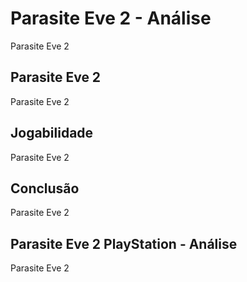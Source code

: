 ---
---

# Parasite Eve 2 - Análise

Parasite Eve 2

## Parasite Eve 2

Parasite Eve 2

## Jogabilidade

Parasite Eve 2

## Conclusão

Parasite Eve 2

## Parasite Eve 2 PlayStation - Análise

Parasite Eve 2
